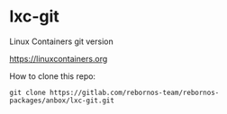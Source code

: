 # lxc-git

Linux Containers git version

https://linuxcontainers.org

How to clone this repo:

```
git clone https://gitlab.com/rebornos-team/rebornos-packages/anbox/lxc-git.git
```

